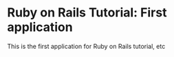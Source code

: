 # Ruby on Rails Tutorial: First application

This is the first application for Ruby on Rails tutorial, etc

